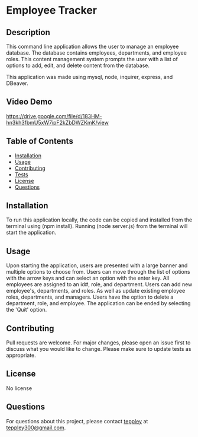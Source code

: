 # Employee Tracker

## Description

This command line application allows the user to manage an employee database.
The database contains employees, departments, and employee roles. 
This content management system prompts the user with a list of options to add, edit, and delete content from the database.

This application was made using mysql, node, inquirer, express, and DBeaver.

## Video Demo

https://drive.google.com/file/d/183HM-hn3kh3fbmU5xW7ipF2kZbDWZKmK/view

## Table of Contents

- [Installation](#installation)
- [Usage](#usage)
- [Contributing](#contributing)
- [Tests](#tests)
- [License](#license)
- [Questions](#questions)

## Installation

To run this application locally, the code can be copied and installed from the terminal using (npm install). 
Running (node server.js) from the terminal will start the application.

## Usage

Upon starting the application, users are presented with a large banner and multiple options to choose from. 
Users can move through the list of options with the arrow keys and can select an option with the enter key. 
All employees are assigned to an id#, role, and department. Users can add new employee's, departments, and roles. 
As well as update existing employee roles, departments, and managers. 
Users have the option to delete a department, role, and employee. The application can be ended by selecting the 'Quit' option.

## Contributing

Pull requests are welcome. For major changes, please open an issue first to discuss what you would like to change. 
Please make sure to update tests as appropriate.

## License

No license

## Questions

For questions about this project, please contact [teppley](https://github.com/teppley) at teppley300@gmail.com.